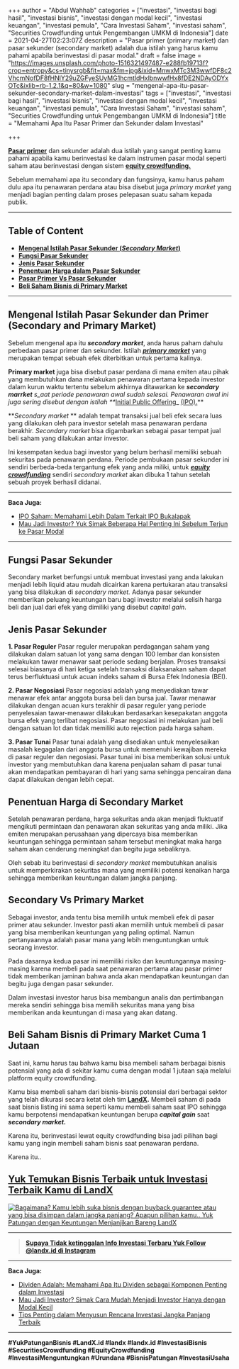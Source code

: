 +++
author = "Abdul Wahhab"
categories = ["investasi", "investasi bagi hasil", "investasi bisnis", "investasi dengan modal kecil", "investasi keuangan", "investasi pemula", "Cara Investasi Saham", "investasi saham", "Securities Crowdfunding untuk Pengembangan UMKM di Indonesia"]
date = 2021-04-27T02:23:07Z
description = "Pasar primer (primary market) dan pasar sekunder (secondary market) adalah dua istilah yang harus kamu pahami apabila berinvestasi di pasar modal."
draft = false
image = "https://images.unsplash.com/photo-1516321497487-e288fb19713f?crop=entropy&cs=tinysrgb&fit=max&fm=jpg&ixid=MnwxMTc3M3wwfDF8c2VhcmNofDF8fHNlY29uZGFyeSUyMG1hcmtldHxlbnwwfHx8fDE2NDAyODYxOTc&ixlib=rb-1.2.1&q=80&w=1080"
slug = "mengenal-apa-itu-pasar-sekunder-secondary-market-dalam-investasi"
tags = ["investasi", "investasi bagi hasil", "investasi bisnis", "investasi dengan modal kecil", "investasi keuangan", "investasi pemula", "Cara Investasi Saham", "investasi saham", "Securities Crowdfunding untuk Pengembangan UMKM di Indonesia"]
title = "Memahami Apa Itu Pasar Primer dan Sekunder dalam Investasi"

+++


[**Pasar primer**](https://landx.id/project/) dan sekunder adalah dua istilah yang sangat penting kamu pahami apabila kamu berinvestasi ke dalam instrumen pasar modal seperti saham atau berinvestasi dengan sistem **[equity crowdfunding.](https://landx.id/)**

Sebelum memahami apa itu secondary dan fungsinya, kamu harus paham dulu apa itu penawaran perdana atau bisa disebut juga _primary market_ yang menjadi bagian penting dalam proses pelepasan suatu saham kepada publik.

---

## Table of Content

* **[Mengenal Istilah Pasar Sekunder (](https://landx.id/blog/mengenal-apa-itu-pasar-sekunder-secondary-market-dalam-investasi/#mengenal-istilah-pasar-sekunder-secondary-market )**[_**Secondary Market**_**)**](#mengenal-istilah-pasar-sekunder-secondary-market )
* **[Fungsi Pasar Sekunder](https://landx.id/blog/mengenal-apa-itu-pasar-sekunder-secondary-market-dalam-investasi/#fungsi-pasar-sekunder)**
* **[Jenis Pasar Sekunder](https://landx.id/blog/mengenal-apa-itu-pasar-sekunder-secondary-market-dalam-investasi/#jenis-pasar-sekunder)**
* **[Penentuan Harga dalam Pasar Sekunder](https://landx.id/blog/mengenal-apa-itu-pasar-sekunder-secondary-market-dalam-investasi/#penentuan-harga-dalam-pasar-sekunder)**
* **[Pasar Primer Vs Pasar Sekunder](https://landx.id/blog/mengenal-apa-itu-pasar-sekunder-secondary-market-dalam-investasi/#secondary-vs-primary-market)**
* [**Beli Saham Bisnis di Primary Market**](https://landx.id/blog/mengenal-apa-itu-pasar-sekunder-secondary-market-dalam-investasi/#beli-saham-bisnis-di-primary-market)

---

## Mengenal Istilah Pasar Sekunder dan Primer (Secondary and Primary Market)

Sebelum mengenal apa itu _**secondary market**_, anda harus paham dahulu perbedaan pasar primer dan sekunder. Istilah **_[primary market](https://landx.id/project/)_** yang merupakan tempat sebuah efek diterbitkan untuk pertama kalinya.

**Primary market** juga bisa disebut pasar perdana di mana emiten atau pihak yang membutuhkan dana melakukan penawaran pertama kepada investor dalam kurun waktu tertentu sebelum akhirnya ditawarkan ke _**secondary marrket** s_aat periode penawaran awal sudah selesai. Penawaran awal ini juga sering disebut dengan istilah  **_[Initial Public Offering](https://landx.id/project/)_  [(IPO).](https://landx.id/)**

**_Secondary market_ ** adalah tempat transaksi jual beli efek secara luas yang dilakukan oleh para investor setelah masa penawaran perdana berakhir. _Secondary market_ bisa digambarkan sebagai pasar tempat jual beli saham yang dilakukan antar investor.

Ini kesempatan kedua bagi investor yang belum berhasil memiliki sebuah sekuritas pada penawaran perdana. Periode pembukaan pasar sekunder ini sendiri berbeda-beda tergantung efek yang anda miliki, untuk _**[equity crowdfunding](https://landx.id/project/)**_ sendiri _secondary market_ akan dibuka 1 tahun setelah sebuah proyek berhasil didanai.

---

**Baca Juga:**

* [IPO Saham: Memahami Lebih Dalam Terkait IPO Bukalapak](https://landx.id/blog/ipo-saham-bukalapak/)
* [Mau Jadi Investor? Yuk Simak Beberapa Hal Penting Ini Sebelum Terjun ke Pasar Modal](https://landx.id/blog/pasar-modal-adalah/)

---

## Fungsi Pasar Sekunder

Secondary market berfungsi untuk membuat investasi yang anda lakukan menjadi lebih liquid atau mudah dicairkan karena pertukaran atau transaksi yang bisa dilakukan di _secondary market._ Adanya pasar sekunder memberikan peluang keuntungan baru bagi investor melalui selisih harga beli dan jual dari efek yang dimiliki yang disebut _capital gain_.

## Jenis Pasar Sekunder

**1. Pasar Reguler** 
Pasar reguler merupakan perdagangan saham yang dilakukan dalam satuan lot yang sama dengan 100 lembar dan konsisten melakukan tawar menawar saat periode sedang berjalan. Proses transaksi selesai biasanya di hari ketiga setelah transaksi dilaksanakan saham dapat terus berfluktuasi untuk acuan indeks saham di Bursa Efek Indonesia (BEI).

**2. Pasar Negosiasi**
Pasar negosiasi adalah yang menyediakan tawar menawar efek antar anggota bursa beli dan bursa jual. Tawar menawar dilakukan dengan acuan kurs terakhir di pasar reguler yang periode penyelesaian tawar-menawar dilakukan berdasarkan kesepakatan anggota bursa efek yang terlibat negosiasi. Pasar negosiasi ini melakukan jual beli dengan satuan lot dan tidak memiliki auto rejection pada harga saham. 

**3. Pasar Tunai**
Pasar tunai adalah yang disediakan untuk menyelesaikan masalah kegagalan dari anggota bursa untuk memenuhi kewajiban mereka di pasar reguler dan negosiasi. Pasar tunai ini bisa memberikan solusi untuk investor yang membutuhkan dana karena penjualan saham di pasar tunai akan mendapatkan pembayaran di hari yang sama sehingga pencairan dana dapat dilakukan dengan lebih cepat.

## Penentuan Harga di Secondary Market

Setelah penawaran perdana, harga sekuritas anda akan menjadi fluktuatif mengikuti permintaan dan penawaran akan sekuritas yang anda miliki. Jika emiten merupakan perusahaan yang dipercaya bisa memberikan keuntungan sehingga permintaan saham tersebut meningkat maka harga saham akan cenderung meningkat dan begitu juga sebaliknya.

Oleh sebab itu berinvestasi di _secondary market_ membutuhkan analisis untuk memperkirakan sekuritas mana yang memiliki potensi kenaikan harga sehingga memberikan keuntungan dalam jangka panjang.

## Secondary Vs Primary Market

Sebagai investor, anda tentu bisa memilih untuk membeli efek di pasar primer atau sekunder. Investor pasti akan memilih untuk membeli di pasar yang bisa memberikan keuntungan yang paling optimal. Namun pertanyaannya adalah pasar mana yang lebih menguntungkan untuk seorang investor.

Pada dasarnya kedua pasar ini memiliki risiko dan keuntungannya masing-masing karena membeli pada saat penawaran pertama atau pasar primer tidak memberikan jaminan bahwa anda akan mendapatkan keuntungan dan begitu juga dengan pasar sekunder.

Dalam investasi investor harus bisa membangun analis dan pertimbangan mereka sendiri sehingga bisa memilih sekuritas mana yang bisa memberikan anda keuntungan di masa yang akan datang.

## Beli Saham Bisnis di Primary Market Cuma 1 Jutaan

Saat ini, kamu harus tau bahwa kamu bisa membeli saham berbagai bisnis potensial yang ada di sekitar kamu cuma dengan modal 1 jutaan saja melalui platform equity crowdfunding.

Kamu bisa membeli saham dari bisnis-bisnis potensial dari berbagai sektor yang telah dikurasi secara ketat oleh tim [**LandX**](https://landx.id/project/)**.** Membeli saham di pada saat bisnis listing ini sama seperti kamu membeli saham saat IPO sehingga kamu berpotensi mendapatkan keuntungan berupa _**capital gain**_ saat _**secondary market.**_

Karena itu, berinvestasi lewat equity crowdfunding bisa jadi pilihan bagi kamu yang ingin membeli saham bisnis saat penawaran perdana.

Karena itu..

## [Yuk Temukan Bisnis Terbaik untuk Investasi Terbaik Kamu di LandX](https://landx.id/project/)

[![Bagaimana? Kamu lebih suka bisnis dengan buyback guarantee atau yang bisa disimpan dalam jangka panjang? Apapun pilihan kamu.. Yuk Patungan  dengan Keuntungan Menjanjikan Bareng LandX](https://accountgram-production.sfo2.cdn.digitaloceanspaces.com/landx_ghost/2021/10/Equity-Crowdfunding-di-Indonesia-1--3.png)](http://landx.id/)

---

> [**Supaya Tidak ketinggalan Info Investasi Terbaru Yuk Follow @landx.id di Instagram**](https://www.instagram.com/landx.id/?utm_medium=copy_link)

---

**Baca Juga:**

* [Dividen Adalah: Memahami Apa Itu Dividen sebagai Komponen Penting dalam Investasi](https://landx.id/blog/memahami-apa-itu-dividen/)
* [Mau Jadi Investor? Simak Cara Mudah Menjadi Investor Hanya dengan Modal Kecil](https://landx.id/blog/cara-menjadi-investor/)
* [Tips Penting dalam Menyusun Rencana Investasi Jangka Panjang Terbaik](https://landx.id/blog/investasi-jangka-panjang-adalah/)

---

**#YukPatunganBisnis    #LandX.id    #landx         #landx.id    #InvestasiBisnis  #SecuritiesCrowdfunding   #EquityCrowdfunding    #InvestasiMenguntungkan     #Urundana    #BisnisPatungan    #InvestasiUsaha**

